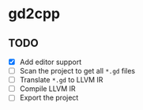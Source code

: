# gd2cpp

## TODO
- [x] Add editor support
- [ ] Scan the project to get all `*.gd` files
- [ ] Translate `*.gd` to LLVM IR
- [ ] Compile LLVM IR
- [ ] Export the project
